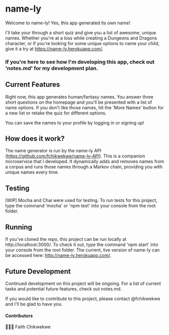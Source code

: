 # name-ly

Welcome to name-ly! Yes, this app generated its own name!

I'll take your through a short quiz and give you a list of awesome, unique names. Whether you're at a loss while creating a Dungeons and Dragons character, or if you're looking for some unique options to name your child, give it a try at https://name-ly.herokuapp.com/.

### If you're here to see how I'm developing this app, check out 'notes.md' for my development plan.

## Current Features
Right now, this app generates human/fantasy names. You answer three short questions on the homepage and you'll be presented with a list of name options. If you don't like those names, hit the 'More Names' button for a new list or retake the quiz for different options.

You can save the names to your profile by logging in or signing up!

## How does it work?
The name generator is run by the name-ly API (https://github.com/fchikwekwe/name-ly-API). This is a companion microservice that I developed. It dynamically adds and removes names from a corpus and runs those names through a Markov chain, providing you with unique names every time.

## Testing
[WIP] Mocha and Chai were used for testing. To run tests for this project, type the command 'mocha' or 'npm test' into your console from the root folder.

## Running
If you've cloned the repo, this project can be run locally at http://localhost:3000/. To check it out, type the command 'npm start' into your console from the root folder. The current, live version of name-ly can be accessed here: http://name-ly.herokuapp.com/.

## Future Development
Continued development on this project will be ongoing. For a list of current tasks and potential future features, check out notes.md.

If you would like to contribute to this project, please contact @fchikwekwe and I'll be glad to have you.

#### Contributors
👩🏾‍💻 Faith Chikwekwe

